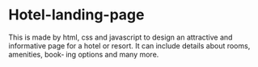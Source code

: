 # Hotel-landing-page
This is made by html, css and javascript to design an attractive and informative page for a hotel or resort. It can include details about rooms, amenities, book‐ ing options and many more.
